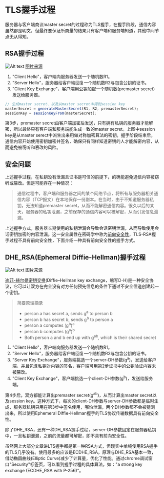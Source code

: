 # TLS握手过程
服务器与客户端商议master secret的过程称为TLS握手，在握手阶段，通信内容虽然都是明文，但最终要保证所商量的结果只有客户端和服务端知道，其他中间节点无从得知。  
  
## RSA握手过程
![Alt text](https://blog.cloudflare.com/content/images/2014/Sep/ssl_handshake_rsa.jpg "Optional title")
[图片来源](https://blog.cloudflare.com/content/images/2014/Sep/ssl_handshake_rsa.jpg)

1. "Client Hello"，客户端向服务器发送一个随机数R1。
2. "Server Hello"，服务器给客户端回复一个随机数R2与包含公钥的证书。
3. "Client Key Exchange"，客户端用公钥加密一个随机数(premaster secret)发送给服务器。
  
```javascript
// 生成master secret、以及从master secret中得到session key
masterSecret = generateMasterSecret(R1, R2, premasterSecret);
sessionKey = sessionKeyFrom(masterSecret);
```  
第3步，premaster secret由客户端加密后发送，只有拥有私钥的服务器才能解密，所以最终只有客户端和服务端能生成一致的master secret。上图中session key是从master serect中派生出来用做对称加密算法的密钥，握手阶段结束后，通信内容开始使用密钥加密并签名，确保只有同样知道密钥的人才能解密内容，从而避免被窃听和篡改的风险。  

## 安全问题  
上述握手过程，在私钥没有泄漏且证书是可信的前提下，的确能避免通信内容被窃听或篡改。但是可能存在一种情况：  
  
> 通信过程中，客户端和服务器之间的某个网络节点，将所有与服务器相关通信内容（TCP报文）在本地保存一份副本。在当时，由于不知道服务器私钥，无法知道premaster secret，从而不能解密通信内容。很久以后的某天，服务器的私钥泄漏，之前保存的通信内容可以被解密，从而引发信息泄漏。  
  
上述握手方式，服务器长期使用的私钥泄漏会导致会话密钥泄漏，从而导致使用会话密钥加密的内容泄漏。这一安全属性在密码学中称为[前向安全性](https://zh.wikipedia.org/wiki/%E5%89%8D%E5%90%91%E5%AE%89%E5%85%A8%E6%80%A7)，TLS-RSA握手过程不具有前向安全性，下面介绍一种具有前向安全性的握手方式。  
  
## DHE_RSA(Ephemeral Diffie-Hellman)握手过程
![Alt text](https://blog.cloudflare.com/content/images/2014/Sep/ssl_handshake_rsa.jpg "Optional title")
[图片来源](https://blog.cloudflare.com/content/images/2014/Sep/ssl_handshake_rsa.jpg)
  
[迪菲-赫尔曼密钥交换](https://zh.wikipedia.org/zh-cn/%E8%BF%AA%E8%8F%B2-%E8%B5%AB%E5%B0%94%E6%9B%BC%E5%AF%86%E9%92%A5%E4%BA%A4%E6%8D%A2)(Diffie–Hellman key exchange，缩写D-H)是一种安全协议，它可以让双方在完全没有对方任何预先信息的条件下通过不安全信道创建起一个密钥。
  
> 简要原理摘录
> - person a has secret a, sends g<sup>a</sup> to person b
> - person b has secret b, sends g<sup>b</sup> to person a
> - person a computes (g<sup>b</sup>)<sup>a</sup>
> - person b computes (g<sup>a</sup>)<sup>b</sup>
> - Both person a and b end up with g<sup>ab</sup>, which is their shared secret
  
1. "Client Hello"，客户端向服务器发送一个随机数R1。
2. "Server Hello"，服务器给客户端回复一个随机数R2与包含公钥的证书。
3. "Server Key Exchange"，服务端挑选一个server-DH参数(g<sup>a</sup>)，发送给客户端，并且包含私钥对内容的签名，客户端可用第2步证书中的公钥验证内容未被篡改。
4. "Client Key Exchange"，客户端挑选一个client-DH参数(g<sup>b</sup>)，发送给服务端。
  
第4步后，双方都能计算出premaster secret(g<sup>ab</sup>)，从而计算出master secret以及session key。这种方式下，每次的client-DH参数与server-DH参数都是临时生成，服务器私钥只用在第3步中签名使用，哪怕泄漏，两个DH参数都不会被猜测出来，所以使用Ephemeral Diffie-Hellman握手的TLS协议传输数据具有前向安全性。  

除了DHE_RSA，还有一种DH_RSA握手过程，server-DH参数固定在服务器私钥中，一旦私钥泄漏，之前的流量都可解密，即不具有前向安全性。
  
虽然网上大部分文章讲LTS握手都是第一种RSA方式，但现实中单纯使用RSA握手的TLS几乎没有。使用最多的应该是ECDHE_RSA，原理与DHE_RSA基本一致，借助椭圆曲线(Elliptic Curve)减少了计算量，优化了性能。通过chrome调试窗口"Security"标签页，可以看到握手过程的具体算法，如："a strong key exchange (ECDHE_RSA with P-256)"。

